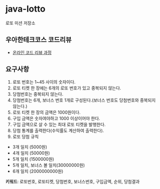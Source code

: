 # java-lotto

로또 미션 저장소

## 우아한테크코스 코드리뷰

- [온라인 코드 리뷰 과정](https://github.com/woowacourse/woowacourse-docs/blob/master/maincourse/README.md)

## 요구사항

1. 로또 번호는 1~45 사이의 숫자이다.
2. 로또 티켓 한 장에는 6개의 로또 번호가 있고 중복되지 않는다.
3. 당첨번호는 중복되지 않는다.
4. 당첨번호는 6개, 보너스 번호 1개로 구성된다.(보너스 번호도 당첨번호와 중복되지 않는다.)
5. 로또 티켓 한 장의 금액은 1000원이다.
6. 구입 금액은 숫자여야하고 1000 이상이어야 한다.
7. 구입 금액으로 살 수 있는 최대 로또 티켓을 발행한다.
8. 당첨 통계를 출력한다(수익률도 계산하여 출력한다).
9. 로또 당첨 규칙
 * 3개 일치 (5000원)
 * 4개 일치 (50000원)
 * 5개 일치 (1500000원)
 * 5개 일치, 보너스 볼 일치(30000000원)
 * 6개 일치 (2000000000원)


**키워드**: 로또번호, 로또티켓, 당첨번호, 보너스번호, 구입금액, 순위, 당첨결과